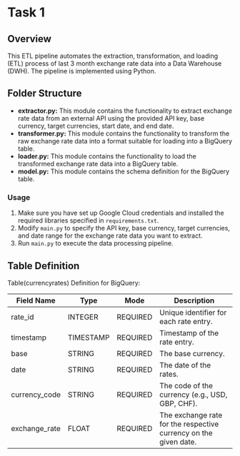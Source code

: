 # Task 1
## Overview
This ETL pipeline automates the extraction, transformation, and loading (ETL) process of last 3 month exchange rate data into a Data Warehouse (DWH). The pipeline is implemented using Python.

## Folder Structure

- **extractor.py:** This module contains the functionality to extract exchange rate data from an external API using the provided API key, base currency, target currencies, start date, and end date.
- **transformer.py:** This module contains the functionality to transform the raw exchange rate data into a format suitable for loading into a BigQuery table.
- **loader.py:** This module contains the functionality to load the transformed exchange rate data into a BigQuery table.
- **model.py:** This module contains the schema definition for the BigQuery table.


### Usage

1. Make sure you have set up Google Cloud credentials and installed the required libraries specified in `requirements.txt`.
2. Modify `main.py` to specify the API key, base currency, target currencies, and date range for the exchange rate data you want to extract.
3. Run `main.py` to execute the data processing pipeline.

## Table Definition
Table(currencyrates) Definition for BigQuery:

| Field Name     | Type      | Mode      | Description                                                                    |
|----------------|-----------|-----------|--------------------------------------------------------------------------------|
| rate_id        | INTEGER   | REQUIRED  | Unique identifier for each rate entry.                                         |
| timestamp      | TIMESTAMP | REQUIRED  | Timestamp of the rate entry.                                                    |
| base           | STRING    | REQUIRED  | The base currency.                                                              |
| date           | STRING    | REQUIRED  | The date of the rates.                                                          |
| currency_code  | STRING    | REQUIRED  | The code of the currency (e.g., USD, GBP, CHF).                                |
| exchange_rate  | FLOAT     | REQUIRED  | The exchange rate for the respective currency on the given date.               |
